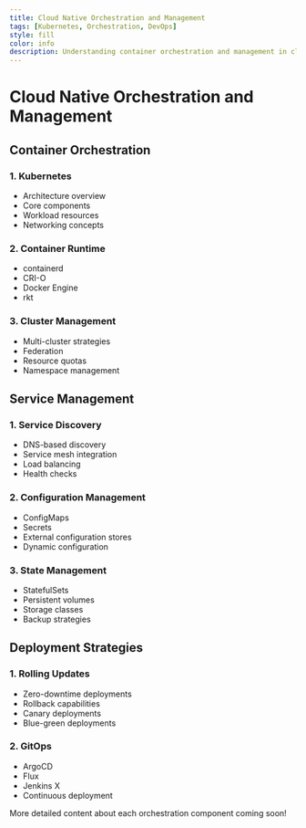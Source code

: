 ```yaml
---
title: Cloud Native Orchestration and Management
tags: [Kubernetes, Orchestration, DevOps]
style: fill
color: info
description: Understanding container orchestration and management in cloud native environments
---
```


# Cloud Native Orchestration and Management

## Container Orchestration

### 1. Kubernetes
- Architecture overview
- Core components
- Workload resources
- Networking concepts

### 2. Container Runtime
- containerd
- CRI-O
- Docker Engine
- rkt

### 3. Cluster Management
- Multi-cluster strategies
- Federation
- Resource quotas
- Namespace management

## Service Management

### 1. Service Discovery
- DNS-based discovery
- Service mesh integration
- Load balancing
- Health checks

### 2. Configuration Management
- ConfigMaps
- Secrets
- External configuration stores
- Dynamic configuration

### 3. State Management
- StatefulSets
- Persistent volumes
- Storage classes
- Backup strategies

## Deployment Strategies

### 1. Rolling Updates
- Zero-downtime deployments
- Rollback capabilities
- Canary deployments
- Blue-green deployments

### 2. GitOps
- ArgoCD
- Flux
- Jenkins X
- Continuous deployment

More detailed content about each orchestration component coming soon!
